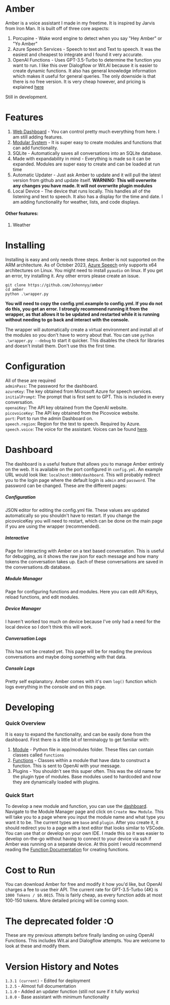 # Amber
Amber is a voice assistant I made in my freetime. It is inspired by Jarvis from Iron Man. It is built off of three core aspects:
1. Porcupine - Wake word engine to detect when you say "Hey Amber" or "Yo Amber"
2. Azure Speech Services - Speech to text and Text to speech. It was the easiest and cheapest to integrate and I found it very accurate.
3. OpenAI Functions - Uses GPT-3.5-Turbo to determine the function you want to run. I like this over Dialogflow or Wit.AI because it is easier to create dynamic functions. It also has general knowledge information which makes it useful for general queries. The only downside is that there is no free version. It is very cheap however, and pricing is explained [here](#Cost)

Still in development.

# Features

1. [Web Dashboard](#Dashboard) - You can control pretty much everything from here. I am still adding features.
2. [Modular System](#Developing) - It is super easy to create modules and functions that can add functionality.
3. SQLite - Automatically saves all conversations into an SQLite database.
4. Made with expandability in mind - Everything is made so it can be expanded. Modules are super easy to create and can be loaded at run time
5. Automatic Updater - Just ask Amber to update and it will pull the latest version from github and update itself. **WARNING: This will overwrite any changes you have made. It will not overwrite plugin modules**
6. Local Device - The device that runs locally. This handles all of the listening and text to speech. It also has a display for the time and date. I am adding functionality for weather, lists, and code displays.

#### Other features:

1. Weather

# Installing
Installing is easy and only needs three steps. 
Amber is not supported on the ARM architecture. As of October 2023, [Azure Speech](https://learn.microsoft.com/en-us/azure/ai-services/speech-service/get-started-speech-to-text?tabs=linux%2Cterminal&pivots=programming-language-python#set-up-the-environment) only supports x64 architectures on Linux.
You might need to install `pyaudio` on linux. If you get an error, try installing it. Any other errors please create an issue.
```
git clone https://github.com/Johonnyy/amber
cd amber
python .\wrapper.py
```
**You will need to copy the config.yml.example to config.yml. If you do not do this, you get an error.**
**I strongly recommend running it from the wrapper, as that allows it to be updated and restarted while it is running without needing to go back and interact with the console.**

The wrapper will automatically create a virtual environment and install all of the modules so you don't have to worry about that.
You can use `python .\wrapper.py --debug` to start it quicker. This disables the check for libraries and doesn't install them. Don't use this the first time.

# Configuration
All of these are required  
`adminPass`: The password for the dashboard.  
`azureKey`: The key obtained from Microsoft Azure for speech services.  
`initialPrompt`: The prompt that is first sent to GPT. This is included in every conversation.  
`openaiKey`: The API key obtained from the OpenAI website.  
`picovoiceKey`: The API key obtained from the Picovoice website.  
`port`: Port to run the admin Dashboard on.  
`speech.region`: Region for the text to speech. Required by Azure.  
`speech.voice`: The voice for the assistant. Voices can be found [here](https://learn.microsoft.com/en-us/azure/ai-services/speech-service/language-support?tabs=tts#prebuilt-neural-voices).

# Dashboard
The dashboard is a useful feature that allows you to manage Amber entirely on the web. It is available on the port configured in `config.yml`. An example URL would look like: `localhost:8000/dashboard`. This will probably redirect you to the login page where the default login is `admin` and `password`. The password can be changed. These are the different pages:

##### Configuration
JSON editor for editing the config.yml file. These values are updated automatically so you shouldn't have to restart. If you change the picovoiceKey you will need to restart, which can be done on the main page if you are using the wrapper (recommended).

##### Interactive
Page for interacting with Amber on a text based conversation. This is useful for debugging, as it shows the raw json for each message and how many tokens the conversation takes up. Each of these conversations are saved in the conversations.db database.

##### Module Manager
Page for configuring functions and modules. Here you can edit API Keys, reload functions, and edit modules.

##### Device Manager
I haven't worked too much on device because I've only had a need for the local device so I don't think this will work.

##### Conversation Logs
This has not be created yet. This page will be for reading the previous conversations and maybe doing something with that data.

##### Console Logs
Pretty self explanatory. Amber comes with it's own `log()` function which logs everything in the console and on this page.

# Developing
### Quick Overview
It is easy to expand the functionality, and can be easily done from the dashboard. First there is a little bit of terminalogy to get familiar with:
1. [Module](https://github.com/Johonnyy/amber/blob/main/documentation/MODULES.md) - Python file in app/modules folder. These files can contain classes called `functions`
2. [Functions](https://github.com/Johonnyy/amber/blob/main/documentation/FUNCTIONS.md) - Classes within a module that have data to construct a function. This is sent to OpenAI with your message.
3. Plugins - You shouldn't see this super often. This was the old name for the plugin type of modules. Base modules used to hardcoded and now they are dynamically loaded with plugins.

### Quick Start
To develop a new module and function, you can use the [dashboard](#Dashboard). Navigate to the Module Manager page and click on `Create New Module`. This will take you to a page where you input the module name and what type you want it to be. The current types are `base` and `plugin`. After you create it, it should redirect you to a page with a text editor that looks similar to VSCode. You can use that or develop on your own IDE. I made this so it was easier to develop on-the-go without having to connect to your device via ssh if Amber was running on a separate device. At this point I would recommend reading the [Function Documentation](https://github.com/Johonnyy/amber/blob/main/documentation/FUNCTIONS.md) for creating functions.

# Cost to Run
You can download Amber for free and modify it how you'd like, but OpenAI charges a fee to use their API. The current rate for GPT-3.5-Turbo (4K) is `1000 Tokens / $0.0015`. This is fairly cheap, as every function adds at most 100-150 tokens. More detailed pricing will be coming soon.

# The deprecated folder :O
These are my previous attempts before finally landing on using OpenAI Functions. This includes Wit.ai and Dialogflow attempts. You are welcome to look at these and modify them.

# Version History and Notes
`1.3.1 (current)` - Edited for deployment    
`1.2.5` - Almost full documentation  
`1.1.0` - Added an updater function (still not sure if it fully works)  
`1.0.0` - Base assistant with minimum functionality  